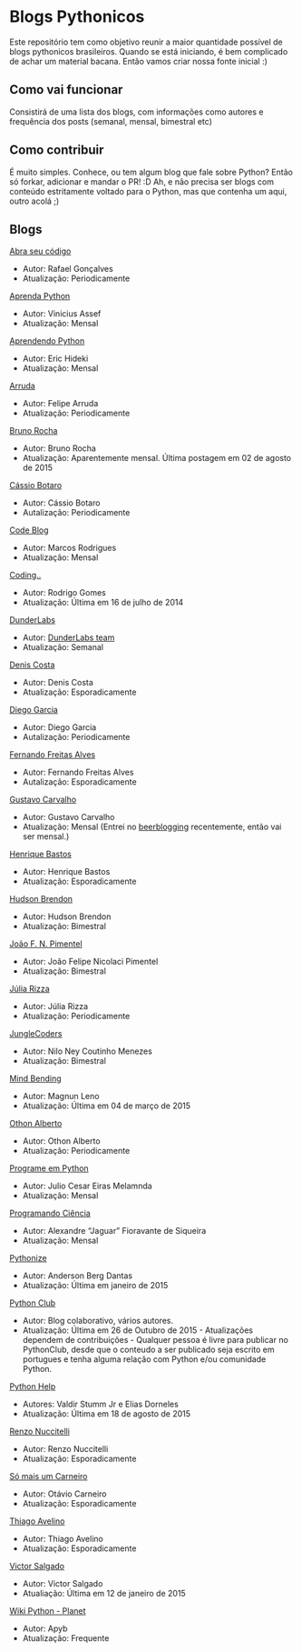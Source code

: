 # Blogs Pythonicos

Este repositório tem como objetivo reunir a maior quantidade possível de blogs pythonicos brasileiros. Quando se está iniciando, é bem complicado de achar um material bacana. Então vamos criar nossa fonte inicial :)

## Como vai funcionar

Consistirá de uma lista dos blogs, com informações como autores e frequência dos posts (semanal, mensal, bimestral etc)

## Como contribuir

É muito simples. Conhece, ou tem algum blog que fale sobre Python? Então só forkar, adicionar e mandar o PR! :D Ah, e não precisa ser blogs com conteúdo estritamente voltado para o Python, mas que contenha um aqui, outro acolá ;)


## Blogs

[Abra seu código](http://blog.abraseucodigo.com.br/)
- Autor: Rafael Gonçalves
- Atualização: Periodicamente


[Aprenda Python](http://aprenda-python.blogspot.com.br/)

- Autor: Vinicius Assef
- Atualização: Mensal


[Aprendendo Python](http://ericstk.wordpress.com)
- Autor: Eric Hideki
- Atualização: Mensal


[Arruda](http://www.arruda.blog.br/)
- Autor: Felipe Arruda
- Atualização: Periodicamente


[Bruno Rocha](http://brunorocha.org/)

- Autor: Bruno Rocha
- Atualização: Aparentemente mensal. Última postagem em 02 de agosto de 2015


[Cássio Botaro](http://cassiobotaro.github.io/)
- Autor: Cássio Botaro
- Autalização: Periodicamente


[Code Blog](http://marcosdev.postach.io/)

- Autor: Marcos Rodrigues
- Atualização: Mensal


[Coding..](http://www.linuxcpdti.blogspot.com.br/)

- Autor: Rodrigo Gomes
- Atualização: Última em 16 de julho de 2014


[DunderLabs](http://blog.dunderlabs.com)
- Autor: [DunderLabs team](https://github.com/dunderlabs)
- Atualização: Semanal


[Denis Costa](http://deniscostadsc.com/)
- Autor: Denis Costa
- Atualização: Esporadicamente


[Diego Garcia](http://www.diego-garcia.info/)
- Autor: Diego Garcia
- Autalização: Periodicamente


[Fernando Freitas Alves](http:/fernandofreitasalves.com/)
- Autor: Fernando Freitas Alves
- Autalização: Esporadicamente


[Gustavo Carvalho](http://blog.gtsalles.com.br/)

- Autor: Gustavo Carvalho
- Atualização: Mensal (Entrei no [beerblogging](http://www.beerblogging.io/) recentemente, então vai ser mensal.)


[Henrique Bastos](http://henriquebastos.net/)
- Autor: Henrique Bastos
- Atualização: Esporadicamente


[Hudson Brendon](http://hudsonbrendon.com/)

- Autor: Hudson Brendon
- Atualização: Bimestral


[João F. N. Pimentel](http://joao.npimentel.net/)

- Autor: João Felipe Nicolaci Pimentel
- Atualização: Bimestral


[Júlia Rizza](https://juliarizza.wordpress.com/)
- Autor: Júlia Rizza
- Atualização: Periodicamente


[JungleCoders](http://junglecoders.blogspot.be/)

- Autor: Nilo Ney Coutinho Menezes
- Atualização: Bimestral


[Mind Bending](http://mindbending.org/pt/category/python)

- Autor: Magnun Leno
- Atualização: Última em 04 de março de 2015

[Othon Alberto](http://othonalberto.com.br/)

- Autor: Othon Alberto
- Atualização: Periodicamente

[Programe em Python](http://www.programeempython.com.br)

- Autor: Julio Cesar Eiras Melamnda
- Atualização: Mensal


[Programando Ciência](http://programandociencia.com)

- Autor: Alexandre “Jaguar” Fioravante de Siqueira
- Atualização: Mensal


[Pythonize](http://www.pythonize.org)

- Autor: Anderson Berg Dantas
- Atualização: Última em janeiro de 2015


[Python Club](http://pythonclub.com.br/)
- Autor: Blog colaborativo, vários autores.
- Atualização: Última em 26 de Outubro de 2015 - Atualizações dependem de contribuições - Qualquer pessoa é livre para publicar no PythonClub, desde que o conteudo a ser publicado seja escrito em portugues e tenha alguma relação com Python e/ou comunidade Python.


[Python Help](https://pythonhelp.wordpress.com/)

- Autores: Valdir Stumm Jr e Elias Dorneles
- Atualização: Última em 18 de agosto de 2015


[Renzo Nuccitelli](http://blog.renzo.pro.br/)
- Autor: Renzo Nuccitelli
- Atualização: Esporadicamente


[Só mais um Carneiro](http://www.carneiro.blog.br/um)
- Autor: Otávio Carneiro
- Atualização: Esporadicamente


[Thiago Avelino](http://www.avelino.xxx/)
- Autor: Thiago Avelino
- Atualização: Esporadicamente


[Victor Salgado](http://www.victorsalgado.net/)

- Autor: Victor Salgado
- Atualiação: Última em 12 de janeiro de 2015


[Wiki Python - Planet](http://wiki.python.org.br/planet/)

- Autor: Apyb
- Atualização: Frequente
